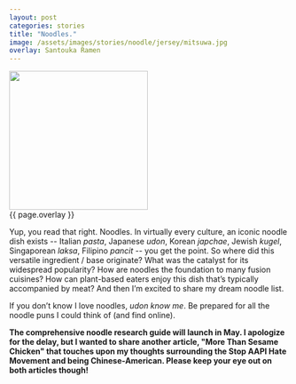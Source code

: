 ```yaml
---
layout: post
categories: stories
title: "Noodles."
image: /assets/images/stories/noodle/jersey/mitsuwa.jpg
overlay: Santouka Ramen
---
```

<div class="singleimagecontainer">
    <img src="{{ page.image }}" height="250px" class="image">
    <div class="singleimageoverlay">{{ page.overlay }}</div>    
</div>

Yup, you read that right. Noodles. In virtually every culture, an iconic noodle dish exists -- Italian *pasta*, Japanese *udon*, Korean *japchae*, Jewish *kugel*, Singaporean *laksa*, Filipino *pancit* -- you get the point. So where did this versatile ingredient / base originate? What was the catalyst for its widespread popularity? How are noodles the foundation to many fusion cuisines? How can plant-based eaters enjoy this dish that’s typically accompanied by meat? And then I’m excited to share my dream noodle list.

If you don’t know I love noodles, *udon know me*. Be prepared for all the noodle puns I could think of (and find online). 

**The comprehensive noodle research guide will launch in May. I apologize for the delay, but I wanted to share another article, "More Than Sesame Chicken" that touches upon my thoughts surrounding the Stop AAPI Hate Movement and being Chinese-American. Please keep your eye out on both articles though!**